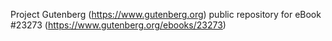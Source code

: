 Project Gutenberg (https://www.gutenberg.org) public repository for eBook #23273 (https://www.gutenberg.org/ebooks/23273)
